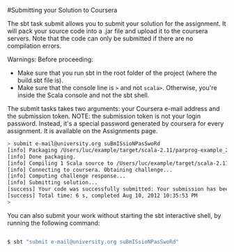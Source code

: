 #Submitting your Solution to Coursera

The sbt task submit allows you to submit your solution for the assignment. It will pack your source code into a .jar file and upload it to the coursera servers. Note that the code can only be submitted if there are no compilation errors.

Warnings: Before proceeding:

- Make sure that you run sbt in the root folder of the project (where the build.sbt file is).
- Make sure that the console line is `>` and not `scala>`. Otherwise, you're inside the Scala console and not the sbt shell.

The submit tasks takes two arguments: your Coursera e-mail address and the submission token. NOTE: the submission token is not your login password. Instead, it's a special password generated by coursera for every assignment. It is available on the Assignments page.

```bash
> submit e-mail@university.org suBmISsioNPasSwoRd
[info] Packaging /Users/luc/example/target/scala-2.11/parprog-example_2.11-1.0.0-sources.jar ...
[info] Done packaging.
[info] Compiling 1 Scala source to /Users/luc/example/target/scala-2.11/classes...
[info] Connecting to coursera. Obtaining challenge...
[info] Computing challenge response...
[info] Submitting solution...
[success] Your code was successfully submitted: Your submission has been accepted and will be graded shortly.
[success] Total time: 6 s, completed Aug 10, 2012 10:35:53 PM
>

```


You can also submit your work without starting the sbt interactive shell, by running the following command:

```bash

$ sbt "submit e-mail@university.org suBmISsioNPasSwoRd"
```
